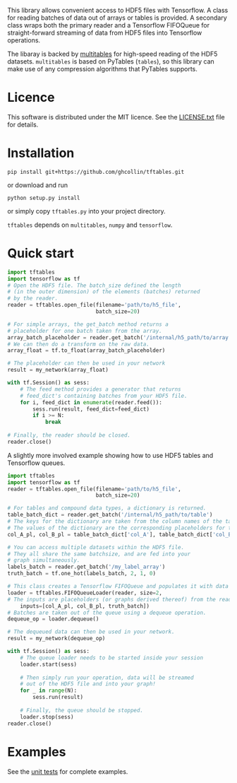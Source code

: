 This library allows convenient access to HDF5 files with Tensorflow. 
A class for reading batches of data out of arrays or tables is provided.
A secondary class wraps both the primary reader and a Tensorflow FIFOQueue for straight-forward streaming 
of data from HDF5 files into Tensorflow operations.

The libaray is backed by [multitables](https://github.com/ghcollin/multitables) 
for high-speed reading of the HDF5 datasets. 
`multitables` is based on PyTables (`tables`), so this library can make use of any compression algorithms 
that PyTables supports.

# Licence
This software is distributed under the MIT licence. 
See the [LICENSE.txt](https://github.com/ghcollin/tftables/blob/master/LICENSE.txt) file for details.

# Installation
```
pip install git+https://github.com/ghcollin/tftables.git
```
or download and run
```
python setup.py install
```
or simply copy `tftables.py` into your project directory.

`tftables` depends on `multitables`, `numpy` and `tensorflow`.

# Quick start
```python
import tftables
import tensorflow as tf
# Open the HDF5 file. The batch_size defined the length 
# (in the outer dimension) of the elements (batches) returned
# by the reader.
reader = tftables.open_file(filename='path/to/h5_file', 
                            batch_size=20)

# For simple arrays, the get_batch method returns a 
# placeholder for one batch taken from the array.
array_batch_placeholder = reader.get_batch('/internal/h5_path/to/array')
# We can then do a transform on the raw data.
array_float = tf.to_float(array_batch_placeholder)

# The placeholder can then be used in your network
result = my_network(array_float)

with tf.Session() as sess:
    # The feed method provides a generator that returns
    # feed_dict's containing batches from your HDF5 file.
    for i, feed_dict in enumerate(reader.feed()):
        sess.run(result, feed_dict=feed_dict)
        if i >= N:
            break
        
# Finally, the reader should be closed.
reader.close()
```

A slightly more involved example showing how to use HDF5 tables and Tensorflow queues.
```python
import tftables
import tensorflow as tf
reader = tftables.open_file(filename='path/to/h5_file', 
                            batch_size=20)

# For tables and compound data types, a dictionary is returned.
table_batch_dict = reader.get_batch('/internal/h5_path/to/table')
# The keys for the dictionary are taken from the column names of the table.
# The values of the dictionary are the corresponding placeholders for the batch.
col_A_pl, col_B_pl = table_batch_dict['col_A'], table_batch_dict['col_B']

# You can access multiple datasets within the HDF5 file.
# They all share the same batchsize, and are fed into your 
# graph simultaneously.
labels_batch = reader.get_batch('/my_label_array')
truth_batch = tf.one_hot(labels_batch, 2, 1, 0)

# This class creates a Tensorflow FIFOQueue and populates it with data from the reader.
loader = tftables.FIFOQueueLoader(reader, size=2, 
# The inputs are placeholders (or graphs derived thereof) from the reader.
    inputs=[col_A_pl, col_B_pl, truth_batch])
# Batches are taken out of the queue using a dequeue operation.
dequeue_op = loader.dequeue()

# The dequeued data can then be used in your network.
result = my_network(dequeue_op)

with tf.Session() as sess:
    # The queue loader needs to be started inside your session
    loader.start(sess)
    
    # Then simply run your operation, data will be streamed
    # out of the HDF5 file and into your graph!
    for _ in range(N):
        sess.run(result)
        
    # Finally, the queue should be stopped.
    loader.stop(sess)
reader.close()
```

# Examples
See the [unit tests](https://github.com/ghcollin/tftables/blob/master/tftables_test.py) for complete examples.
